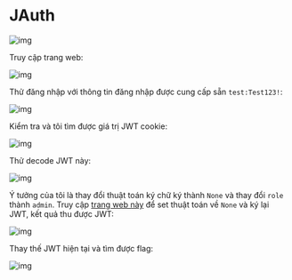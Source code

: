# JAuth

![img](380)

Truy cập trang web:

![img](381)

Thử đăng nhập với thông tin đăng nhập được cung cấp sẵn `test:Test123!`:

![img](382)

Kiểm tra và tôi tìm được giá trị JWT cookie:

![img](383)

Thử decode JWT này:

![img](384)

Ý tưởng của tôi là thay đổi thuật toán ký chữ ký thành `None` và thay đổi `role` thành `admin`. Truy cập [trang web này](https://www.gavinjl.me/edit-jwt-online-alg-none/) để set thuật toán về `None` và ký lại JWT, kết quả thu được JWT:

![img](385)

Thay thế JWT hiện tại và tìm được flag:

![img](386)
